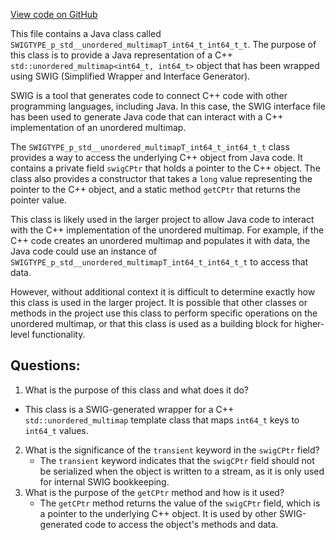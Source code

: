 [View code on GitHub](https://github.com/misbahsy/the-algorithm/ann/src/main/java/com/twitter/ann/faiss/swig/SWIGTYPE_p_std__unordered_multimapT_int64_t_int64_t_t.java)

This file contains a Java class called `SWIGTYPE_p_std__unordered_multimapT_int64_t_int64_t_t`. The purpose of this class is to provide a Java representation of a C++ `std::unordered_multimap<int64_t, int64_t>` object that has been wrapped using SWIG (Simplified Wrapper and Interface Generator). 

SWIG is a tool that generates code to connect C++ code with other programming languages, including Java. In this case, the SWIG interface file has been used to generate Java code that can interact with a C++ implementation of an unordered multimap. 

The `SWIGTYPE_p_std__unordered_multimapT_int64_t_int64_t_t` class provides a way to access the underlying C++ object from Java code. It contains a private field `swigCPtr` that holds a pointer to the C++ object. The class also provides a constructor that takes a `long` value representing the pointer to the C++ object, and a static method `getCPtr` that returns the pointer value. 

This class is likely used in the larger project to allow Java code to interact with the C++ implementation of the unordered multimap. For example, if the C++ code creates an unordered multimap and populates it with data, the Java code could use an instance of `SWIGTYPE_p_std__unordered_multimapT_int64_t_int64_t_t` to access that data. 

However, without additional context it is difficult to determine exactly how this class is used in the larger project. It is possible that other classes or methods in the project use this class to perform specific operations on the unordered multimap, or that this class is used as a building block for higher-level functionality.
## Questions: 
 1. What is the purpose of this class and what does it do?
   - This class is a SWIG-generated wrapper for a C++ `std::unordered_multimap` template class that maps `int64_t` keys to `int64_t` values.
2. What is the significance of the `transient` keyword in the `swigCPtr` field?
   - The `transient` keyword indicates that the `swigCPtr` field should not be serialized when the object is written to a stream, as it is only used for internal SWIG bookkeeping.
3. What is the purpose of the `getCPtr` method and how is it used?
   - The `getCPtr` method returns the value of the `swigCPtr` field, which is a pointer to the underlying C++ object. It is used by other SWIG-generated code to access the object's methods and data.
